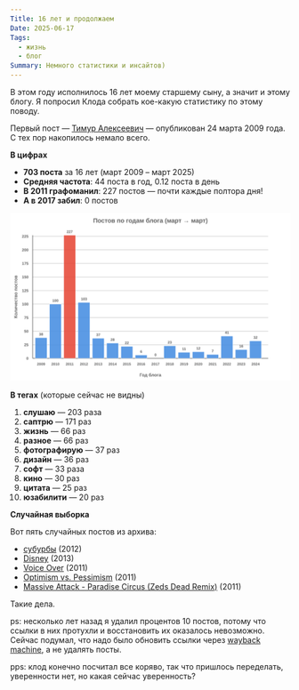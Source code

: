 ```yaml
---
Title: 16 лет и продолжаем
Date: 2025-06-17
Tags:
  - жизнь
  - блог
Summary: Немного статистики и инсайтов)
---
```


В этом году исполнилось 16 лет моему старшему сыну, а значит и этому блогу. Я попросил Клода собрать кое-какую статистику по этому поводу.

Первый пост — [Тимур Алексеевич](2009-03-24-тимур-алексеевич.html) — опубликован 24 марта 2009 года. С тех пор накопилось немало всего.

**В цифрах**

- **703 поста** за 16 лет (март 2009 – март 2025)
- **Средняя частота**: 44 поста в год, 0.12 поста в день
- **В 2011 графоманил**: 227 постов — почти каждые полтора дня!
- **А в 2017 забил**: 0 постов

![Посты по годам](images/2025-posts-per-years.svg)

**В тегах** (которые сейчас не видны)

1. **слушаю** — 203 раза
2. **саптрю** — 171 раз
3. **жизнь** — 66 раз
4. **разное** — 66 раз
5. **фотографирую** — 37 раз
6. **дизайн** — 36 раз
7. **софт** — 33 раза
8. **кино** — 30 раз
9. **цитата** — 25 раз
10. **юзабилити** — 20 раз

**Случайная выборка**

Вот пять случайных постов из архива:

- [субурбы](2012-05-26-субурбы.html) (2012)
- [Disney](2013-02-20-disney.html) (2013)  
- [Voice Over](2011-03-09-voice-over.html) (2011)
- [Optimism vs. Pessimism](2011-09-23-optimism-vs-pessimism.html) (2011)
- [Massive Attack - Paradise Circus (Zeds Dead Remix)](2011-10-23-massive-attack--paradise-circus-zeds-dead-remix.html) (2011)

Такие дела.

ps: несколько лет назад я удалил процентов 10 постов, потому что ссылки в них протухли и восстановить их оказалось невозможно. Сейчас подумал, что надо было обновить ссылки через [wayback machine](https://archive.org/), а не удалять посты.

pps: клод конечно посчитал все коряво, так что пришлось переделать, уверенности нет, но какая сейчас уверенность?
